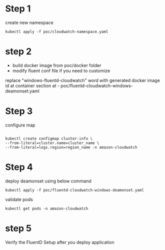 # Step 1

create new namespace 
```
kubectl apply -f poc/cloudwatch-namespace.yaml
```

# step 2

- build docker image from poc/docker folder
- modify fluent conf file if you need to customize


replace "windows-fluentd-cloudwatch"  word with generated docker image id at container section at -
 poc/fluentd-cloudwatch-windows-deamonset.yaml


# Step 3 

configure map 

```

kubectl create configmap cluster-info \
--from-literal=cluster.name=cluster_name \
--from-literal=logs.region=region_name -n amazon-cloudwatch

```

# Step 4 

deploy deamonset using below command

```
kubectl apply -f poc/fluentd-cloudwatch-windows-deamonset.yaml
```

validate pods
```
kubectl get pods -n amazon-cloudwatch
```

# step 5 
Verify the FluentD Setup after you deploy application 